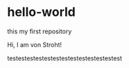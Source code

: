 # hello-world
this my first repository

Hi, I am von Stroht!

testestestestestestestestestestestestest
